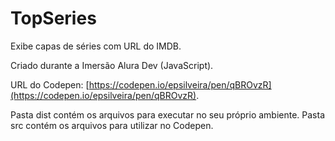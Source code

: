 # TopSeries

Exibe capas de séries com URL do IMDB.

Criado durante a Imersão Alura Dev (JavaScript).

URL do Codepen: [https://codepen.io/epsilveira/pen/qBROvzR](https://codepen.io/epsilveira/pen/qBROvzR).

Pasta dist contém os arquivos para executar no seu próprio ambiente.
Pasta src contém os arquivos para utilizar no Codepen.